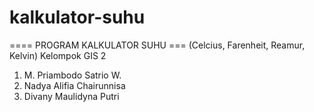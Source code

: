 # kalkulator-suhu
==== PROGRAM KALKULATOR SUHU ===
(Celcius, Farenheit, Reamur, Kelvin)
Kelompok GIS 2
1. M. Priambodo Satrio W. 
2. Nadya Alifia Chairunnisa 
3. Divany Maulidyna Putri 
